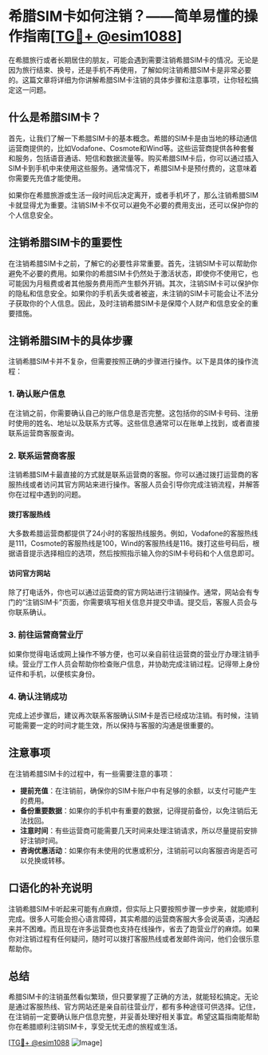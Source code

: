 # 希腊SIM卡如何注销？——简单易懂的操作指南[[TG💪+ @esim1088](https://t.me/s/esim1088)]

在希腊旅行或者长期居住的朋友，可能会遇到需要注销希腊SIM卡的情况。无论是因为旅行结束、换号，还是手机不再使用，了解如何注销希腊SIM卡是非常必要的。这篇文章将详细为你讲解希腊SIM卡注销的具体步骤和注意事项，让你轻松搞定这一问题。

## 什么是希腊SIM卡？

首先，让我们了解一下希腊SIM卡的基本概念。希腊的SIM卡是由当地的移动通信运营商提供的，比如Vodafone、Cosmote和Wind等。这些运营商提供各种套餐和服务，包括语音通话、短信和数据流量等。购买希腊SIM卡后，你可以通过插入SIM卡到手机中来使用这些服务。通常情况下，希腊SIM卡是预付费的，这意味着你需要先充值才能使用。

如果你在希腊旅游或生活一段时间后决定离开，或者手机坏了，那么注销希腊SIM卡就显得尤为重要。注销SIM卡不仅可以避免不必要的费用支出，还可以保护你的个人信息安全。

## 注销希腊SIM卡的重要性

在注销希腊SIM卡之前，了解它的必要性非常重要。首先，注销SIM卡可以帮助你避免不必要的费用。如果你的希腊SIM卡仍然处于激活状态，即使你不使用它，也可能因为月租费或者其他服务费用而产生额外开销。其次，注销SIM卡可以保护你的隐私和信息安全。如果你的手机丢失或者被盗，未注销的SIM卡可能会让不法分子获取你的个人信息。因此，及时注销希腊SIM卡是保障个人财产和信息安全的重要措施。

## 注销希腊SIM卡的具体步骤

注销希腊SIM卡并不复杂，但需要按照正确的步骤进行操作。以下是具体的操作流程：

### 1. 确认账户信息

在注销之前，你需要确认自己的账户信息是否完整。这包括你的SIM卡号码、注册时使用的姓名、地址以及联系方式等。这些信息通常可以在账单上找到，或者直接联系运营商客服查询。

### 2. 联系运营商客服

注销希腊SIM卡最直接的方式就是联系运营商的客服。你可以通过拨打运营商的客服热线或者访问其官方网站来进行操作。客服人员会引导你完成注销流程，并解答你在过程中遇到的问题。

#### 拨打客服热线

大多数希腊运营商都提供了24小时的客服热线服务。例如，Vodafone的客服热线是111，Cosmote的客服热线是100，Wind的客服热线是116。拨打这些号码后，根据语音提示选择相应的选项，然后按照指示输入你的SIM卡号码和个人信息即可。

#### 访问官方网站

除了打电话外，你也可以通过运营商的官方网站进行注销操作。通常，网站会有专门的“注销SIM卡”页面，你需要填写相关信息并提交申请。提交后，客服人员会与你联系确认。

### 3. 前往运营商营业厅

如果你觉得电话或网上操作不够方便，也可以亲自前往运营商的营业厅办理注销手续。营业厅工作人员会帮助你检查账户信息，并协助完成注销过程。记得带上身份证件和手机，以便核实身份。

### 4. 确认注销成功

完成上述步骤后，建议再次联系客服确认SIM卡是否已经成功注销。有时候，注销可能需要一定的时间才能生效，所以保持与客服的沟通是很重要的。

## 注意事项

在注销希腊SIM卡的过程中，有一些需要注意的事项：

- **提前充值**：在注销前，确保你的SIM卡账户中有足够的余额，以支付可能产生的费用。
- **备份重要数据**：如果你的手机中有重要的数据，记得提前备份，以免注销后无法找回。
- **注意时间**：有些运营商可能需要几天时间来处理注销请求，所以尽量提前安排好注销时间。
- **咨询优惠活动**：如果你有未使用的优惠或积分，注销前可以向客服咨询是否可以兑换或转移。

## 口语化的补充说明

注销希腊SIM卡听起来可能有点麻烦，但实际上只要按照步骤一步步来，就能顺利完成。很多人可能会担心语言障碍，其实希腊的运营商客服大多会说英语，沟通起来并不困难。而且现在许多运营商也支持在线操作，省去了跑营业厅的麻烦。如果你对注销过程有任何疑问，随时可以拨打客服热线或者发邮件询问，他们会很乐意帮助你。

## 总结

希腊SIM卡的注销虽然看似繁琐，但只要掌握了正确的方法，就能轻松搞定。无论是通过客服热线、官方网站还是亲自前往营业厅，都有多种途径可供选择。记住，在注销前一定要确认账户信息完整，并妥善处理好相关事宜。希望这篇指南能帮助你在希腊顺利注销SIM卡，享受无忧无虑的旅程或生活。

[[TG💪+ @esim1088](https://t.me/s/esim1088) ![Image](https://i.postimg.cc/4NQfJmqS/Snipaste-2025-05-13-00-14-12.png)]